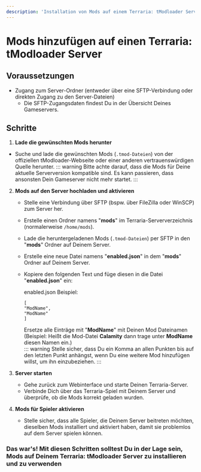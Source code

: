```yaml
---
description: 'Installation von Mods auf einem Terraria: tModloader Server'
---
```


# Mods hinzufügen auf einen Terraria: tModloader Server

## Voraussetzungen

- Zugang zum Server-Ordner (entweder über eine SFTP-Verbindung oder direkten Zugang zu den Server-Dateien)
    - Die SFTP-Zugangsdaten findest Du in der Übersicht Deines Gameservers.

## Schritte

1. <b>Lade die gewünschten Mods herunter</b>

- Suche und lade die gewünschten Mods (`.tmod-Dateien`) von der offiziellen tModloader-Webseite oder einer anderen vertrauenswürdigen Quelle herunter.
    ::: warning
    Bitte achte darauf, dass die Mods für Deine aktuelle Serverversion kompatible sind. Es kann passieren, dass ansonsten Dein Gameserver nicht mehr startet.
    :::

2. <b>Mods auf den Server hochladen und aktivieren</b>
    - Stelle eine Verbindung über SFTP (bspw. über FileZilla oder WinSCP) zum Server her.
    - Erstelle einen Ordner namens "**mods**" im Terraria-Serververzeichnis (normalerweise `/home/mods`).
    - Lade die heruntergeladenen Mods (`.tmod-Dateien`) per SFTP in den "**mods**" Ordner auf Deinem Server.
    - Erstelle eine neue Datei namens "**enabled.json**" in dem "**mods**" Ordner auf Deinem Server.
    - Kopiere den folgenden Text und füge diesen in die Datei "**enabled.json**" ein:

      enabled.json Beispiel:

      ```
      [
      "ModName",
      "ModName"
      ]
      ```

      Ersetze alle Einträge mit "**ModName**" mit Deinen Mod Dateinamen (Beispiel: Heißt die Mod-Datei **Calamity** dann trage unter **ModName** diesen Namen ein.)<br>
      ::: warning
      Stelle sicher, dass Du ein Komma an allen Punkten bis auf den letzten Punkt anhängst, wenn Du eine weitere Mod hinzufügen willst, um ihn einzubeziehen.
      :::

3. <b>Server starten</b>
    - Gehe zurück zum Webinterface und starte Deinen Terraria-Server.
    - Verbinde Dich über das Terraria-Spiel mit Deinem Server und überprüfe, ob die Mods korrekt geladen wurden.

4. <b>Mods für Spieler aktivieren</b>
    - Stelle sicher, dass alle Spieler, die Deinem Server beitreten möchten, dieselben Mods installiert und aktiviert haben, damit sie problemlos auf dem Server spielen können.

### Das war's! Mit diesen Schritten solltest Du in der Lage sein, Mods auf Deinem Terraria: tModloader Server zu installieren und zu verwenden
